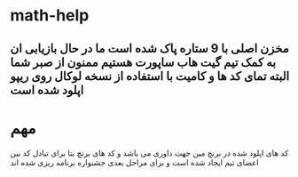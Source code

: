 # math-help
مخزن اصلی با 9 ستاره پاک شده است ما در حال بازیابی ان به کمک تیم گیت هاب ساپورت هستیم 
ممنون از صبر شما
البته تمای کد ها و کامیت با استفاده از نسخه لوکال روی ریپو اپلود شده است
--------------------
# مهم
کد های اپلود شده در برنچ مین جهت داوری می باشد و کد های برنچ  بتا برای تبادل کد بین اعضای تیم ایجاد شده است و برای مراحل بعدی جشنواره برنامه ریزی شده اند